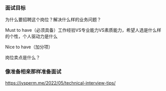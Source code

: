 

### 面试目标


为什么要招聘这个岗位？解决什么样的业务问题？

Must to have（必须具备）工作经验VS专业能力VS素质能力，希望人选是什么样的个性，个人驱动力是什么

Nice to have（加分项）

岗位卖点是什么？


### 像准备相亲那样准备面试



https://jysperm.me/2022/05/technical-interview-tips/



